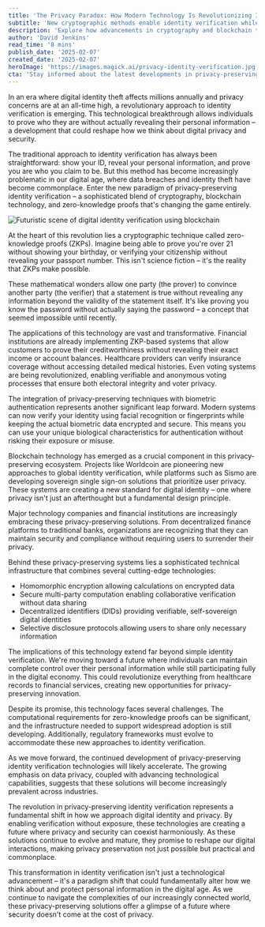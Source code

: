 ```yaml
---
title: 'The Privacy Paradox: How Modern Technology Is Revolutionizing Identity Verification Without Compromising Personal Data'
subtitle: 'New cryptographic methods enable identity verification while protecting personal information'
description: 'Explore how advancements in cryptography and blockchain technology are leading to revolutionary changes in identity verification processes, offering robust security without compromising personal data.'
author: 'David Jenkins'
read_time: '8 mins'
publish_date: '2025-02-07'
created_date: '2025-02-07'
heroImage: 'https://images.magick.ai/privacy-identity-verification.jpg'
cta: 'Stay informed about the latest developments in privacy-preserving technology and digital identity solutions. Follow us on LinkedIn for regular updates on how these innovations are reshaping the future of digital security.'
---
```


In an era where digital identity theft affects millions annually and privacy concerns are at an all-time high, a revolutionary approach to identity verification is emerging. This technological breakthrough allows individuals to prove who they are without actually revealing their personal information – a development that could reshape how we think about digital privacy and security.

The traditional approach to identity verification has always been straightforward: show your ID, reveal your personal information, and prove you are who you claim to be. But this method has become increasingly problematic in our digital age, where data breaches and identity theft have become commonplace. Enter the new paradigm of privacy-preserving identity verification – a sophisticated blend of cryptography, blockchain technology, and zero-knowledge proofs that's changing the game entirely.

![Futuristic scene of digital identity verification using blockchain](https://i.magick.ai/PIXE/1738966620596_magick_img.webp)

At the heart of this revolution lies a cryptographic technique called zero-knowledge proofs (ZKPs). Imagine being able to prove you're over 21 without showing your birthday, or verifying your citizenship without revealing your passport number. This isn't science fiction – it's the reality that ZKPs make possible.

These mathematical wonders allow one party (the prover) to convince another party (the verifier) that a statement is true without revealing any information beyond the validity of the statement itself. It's like proving you know the password without actually saying the password – a concept that seemed impossible until recently.

The applications of this technology are vast and transformative. Financial institutions are already implementing ZKP-based systems that allow customers to prove their creditworthiness without revealing their exact income or account balances. Healthcare providers can verify insurance coverage without accessing detailed medical histories. Even voting systems are being revolutionized, enabling verifiable and anonymous voting processes that ensure both electoral integrity and voter privacy.

The integration of privacy-preserving techniques with biometric authentication represents another significant leap forward. Modern systems can now verify your identity using facial recognition or fingerprints while keeping the actual biometric data encrypted and secure. This means you can use your unique biological characteristics for authentication without risking their exposure or misuse.

Blockchain technology has emerged as a crucial component in this privacy-preserving ecosystem. Projects like Worldcoin are pioneering new approaches to global identity verification, while platforms such as Sismo are developing sovereign single sign-on solutions that prioritize user privacy. These systems are creating a new standard for digital identity – one where privacy isn't just an afterthought but a fundamental design principle.

Major technology companies and financial institutions are increasingly embracing these privacy-preserving solutions. From decentralized finance platforms to traditional banks, organizations are recognizing that they can maintain security and compliance without requiring users to surrender their privacy.

Behind these privacy-preserving systems lies a sophisticated technical infrastructure that combines several cutting-edge technologies:
- Homomorphic encryption allowing calculations on encrypted data
- Secure multi-party computation enabling collaborative verification without data sharing
- Decentralized identifiers (DIDs) providing verifiable, self-sovereign digital identities
- Selective disclosure protocols allowing users to share only necessary information

The implications of this technology extend far beyond simple identity verification. We're moving toward a future where individuals can maintain complete control over their personal information while still participating fully in the digital economy. This could revolutionize everything from healthcare records to financial services, creating new opportunities for privacy-preserving innovation.

Despite its promise, this technology faces several challenges. The computational requirements for zero-knowledge proofs can be significant, and the infrastructure needed to support widespread adoption is still developing. Additionally, regulatory frameworks must evolve to accommodate these new approaches to identity verification.

As we move forward, the continued development of privacy-preserving identity verification technologies will likely accelerate. The growing emphasis on data privacy, coupled with advancing technological capabilities, suggests that these solutions will become increasingly prevalent across industries.

The revolution in privacy-preserving identity verification represents a fundamental shift in how we approach digital identity and privacy. By enabling verification without exposure, these technologies are creating a future where privacy and security can coexist harmoniously. As these solutions continue to evolve and mature, they promise to reshape our digital interactions, making privacy preservation not just possible but practical and commonplace.

This transformation in identity verification isn't just a technological advancement – it's a paradigm shift that could fundamentally alter how we think about and protect personal information in the digital age. As we continue to navigate the complexities of our increasingly connected world, these privacy-preserving solutions offer a glimpse of a future where security doesn't come at the cost of privacy.